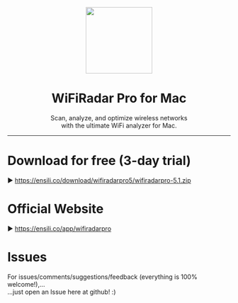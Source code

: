 <p align=center>
  <img height="150px" src="https://github.com/enSili-co/wifiradar pro/raw/main/images/logo.png"/>
</p>
<h1 align=center>WiFiRadar Pro for Mac</h1>
<p align=center>
  Scan, analyze, and optimize wireless networks<br/> with the ultimate WiFi analyzer for Mac.
</p>


---

# Download for free (3-day trial)

▶︎ https://ensili.co/download/wifiradarpro5/wifiradarpro-5.1.zip

# Official Website

▶︎ https://ensili.co/app/wifiradarpro

# Issues

For issues/comments/suggestions/feedback (everything is 100% welcome!),...    
...just open an Issue here at github! :)
